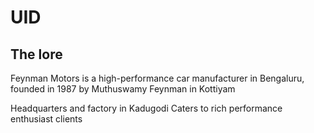 # UID

## The lore

Feynman Motors is a high-performance car manufacturer in Bengaluru, founded in 1987 by Muthuswamy Feynman in Kottiyam

Headquarters and factory in Kadugodi
Caters to rich performance enthusiast clients


